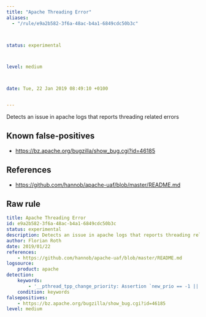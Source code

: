 ```yaml
---
title: "Apache Threading Error"
aliases:
  - "/rule/e9a2b582-3f6a-48ac-b4a1-6849cdc50b3c"



status: experimental



level: medium



date: Tue, 22 Jan 2019 08:49:10 +0100


---
```


Detects an issue in apache logs that reports threading related errors

<!--more-->


## Known false-positives

* https://bz.apache.org/bugzilla/show_bug.cgi?id=46185



## References

* https://github.com/hannob/apache-uaf/blob/master/README.md


## Raw rule
```yaml
title: Apache Threading Error
id: e9a2b582-3f6a-48ac-b4a1-6849cdc50b3c
status: experimental
description: Detects an issue in apache logs that reports threading related errors
author: Florian Roth
date: 2019/01/22
references:
    - https://github.com/hannob/apache-uaf/blob/master/README.md
logsource:
    product: apache
detection:
    keywords:
        - '__pthread_tpp_change_priority: Assertion `new_prio == -1 || (new_prio >= fifo_min_prio && new_prio <= fifo_max_prio)'
    condition: keywords
falsepositives:
    - https://bz.apache.org/bugzilla/show_bug.cgi?id=46185
level: medium

```
